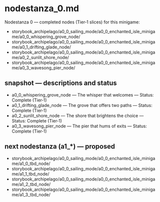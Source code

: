 # nodestanza_0.md

Nodestanza 0 — completed nodes (Tier‑1 slices) for this minigame:

- storybook_archipelago/a0_0_sailing_mode/a0_0_enchanted_isle_minigame/a0_0_whispering_grove_node/
- storybook_archipelago/a0_0_sailing_mode/a0_0_enchanted_isle_minigame/a0_1_drifting_glade_node/
- storybook_archipelago/a0_0_sailing_mode/a0_0_enchanted_isle_minigame/a0_2_sunlit_shore_node/
- storybook_archipelago/a0_0_sailing_mode/a0_0_enchanted_isle_minigame/a0_3_wavesong_pier_node/

## snapshot — descriptions and status

- a0_0_whispering_grove_node — The whisper that welcomes — Status: Complete (Tier‑1)
- a0_1_drifting_glade_node — The grove that offers two paths — Status: Complete (Tier‑1)
- a0_2_sunlit_shore_node — The shore that brightens the choice — Status: Complete (Tier‑1)
- a0_3_wavesong_pier_node — The pier that hums of exits — Status: Complete (Tier‑1)

## next nodestanza (a1_*) — proposed

- storybook_archipelago/a0_0_sailing_mode/a0_0_enchanted_isle_minigame/a1_0_tbd_node/
- storybook_archipelago/a0_0_sailing_mode/a0_0_enchanted_isle_minigame/a1_1_tbd_node/
- storybook_archipelago/a0_0_sailing_mode/a0_0_enchanted_isle_minigame/a1_2_tbd_node/
- storybook_archipelago/a0_0_sailing_mode/a0_0_enchanted_isle_minigame/a1_3_tbd_node/
